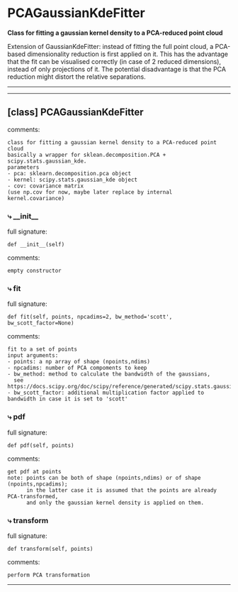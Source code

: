 # PCAGaussianKdeFitter  
  
**Class for fitting a gaussian kernel density to a PCA-reduced point cloud**

Extension of GaussianKdeFitter: instead of fitting the full point cloud,
a PCA-based dimensionality reduction is first applied on it.
This has the advantage that the fit can be visualised correctly (in case of 2 reduced dimensions),
instead of only projections of it.
The potential disadvantage is that the PCA reduction might distort the relative separations.
- - -
  
  
- - -
## [class] PCAGaussianKdeFitter  
comments:  
```text  
class for fitting a gaussian kernel density to a PCA-reduced point cloud  
basically a wrapper for sklean.decomposition.PCA + scipy.stats.gaussian_kde.  
parameters  
- pca: sklearn.decomposition.pca object  
- kernel: scipy.stats.gaussian_kde object  
- cov: covariance matrix   
(use np.cov for now, maybe later replace by internal kernel.covariance)  
```  
### &#10551; \_\_init\_\_  
full signature:  
```text  
def __init__(self)  
```  
comments:  
```text  
empty constructor  
```  
### &#10551; fit  
full signature:  
```text  
def fit(self, points, npcadims=2, bw_method='scott', bw_scott_factor=None)  
```  
comments:  
```text  
fit to a set of points  
input arguments:  
- points: a np array of shape (npoints,ndims)  
- npcadims: number of PCA compoments to keep  
- bw_method: method to calculate the bandwidth of the gaussians,  
  see https://docs.scipy.org/doc/scipy/reference/generated/scipy.stats.gaussian_kde.html  
- bw_scott_factor: additional multiplication factor applied to bandwidth in case it is set to 'scott'  
```  
### &#10551; pdf  
full signature:  
```text  
def pdf(self, points)  
```  
comments:  
```text  
get pdf at points  
note: points can be both of shape (npoints,ndims) or of shape (npoints,npcadims);  
      in the latter case it is assumed that the points are already PCA-transformed,  
      and only the gaussian kernel density is applied on them.  
```  
### &#10551; transform  
full signature:  
```text  
def transform(self, points)  
```  
comments:  
```text  
perform PCA transformation  
```  
- - -  
  
